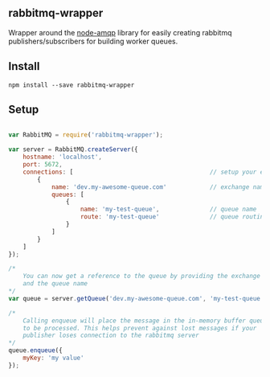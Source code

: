 ## rabbitmq-wrapper

Wrapper around the [node-amqp](https://github.com/postwait/node-amqp) library for easily creating rabbitmq publishers/subscribers for building worker queues.

## Install

```
npm install --save rabbitmq-wrapper
```

## Setup

```javascript

var RabbitMQ = require('rabbitmq-wrapper');

var server = RabbitMQ.createServer({
	hostname: 'localhost',
	port: 5672,
	connections: [										// setup your exchanges and queues
		{
			name: 'dev.my-awesome-queue.com'			// exchange name
			queues: [
				{
					name: 'my-test-queue',				// queue name
					route: 'my-test-queue'				// queue routing key
				}
			]
		}
	]
});

/*
	You can now get a reference to the queue by providing the exchange name
	and the queue name
*/
var queue = server.getQueue('dev.my-awesome-queue.com', 'my-test-queue');

/*
	Calling enqueue will place the message in the in-memory buffer queue
	to be processed. This helps prevent against lost messages if your
	publisher loses connection to the rabbitmq server
*/
queue.enqueue({
	myKey: 'my value'
});

```